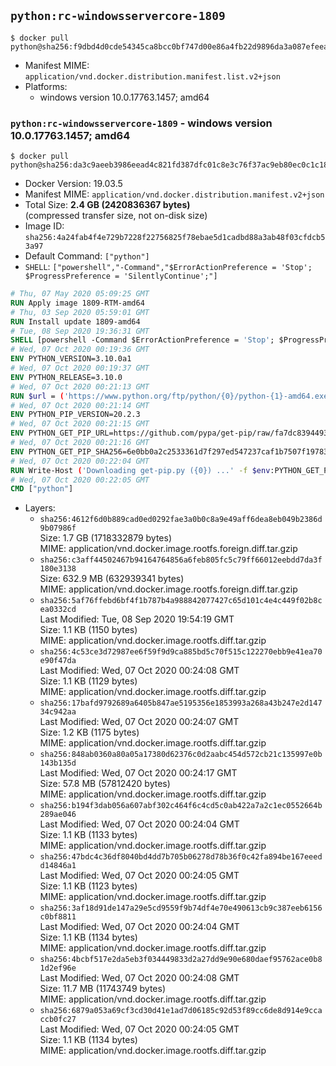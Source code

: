 ## `python:rc-windowsservercore-1809`

```console
$ docker pull python@sha256:f9dbd4d0cde54345ca8bcc0bf747d00e86a4fb22d9896da3a087efeeaf3adcdd
```

-	Manifest MIME: `application/vnd.docker.distribution.manifest.list.v2+json`
-	Platforms:
	-	windows version 10.0.17763.1457; amd64

### `python:rc-windowsservercore-1809` - windows version 10.0.17763.1457; amd64

```console
$ docker pull python@sha256:da3c9aeeb3986eead4c821fd387dfc01c8e3c76f37ac9eb80ec0c1c189a1a2cc
```

-	Docker Version: 19.03.5
-	Manifest MIME: `application/vnd.docker.distribution.manifest.v2+json`
-	Total Size: **2.4 GB (2420836367 bytes)**  
	(compressed transfer size, not on-disk size)
-	Image ID: `sha256:4a24fab4f4e729b7228f22756825f78ebae5d1cadbd88a3ab48f03cfdcb53a97`
-	Default Command: `["python"]`
-	`SHELL`: `["powershell","-Command","$ErrorActionPreference = 'Stop'; $ProgressPreference = 'SilentlyContinue';"]`

```dockerfile
# Thu, 07 May 2020 05:09:25 GMT
RUN Apply image 1809-RTM-amd64
# Thu, 03 Sep 2020 05:59:01 GMT
RUN Install update 1809-amd64
# Tue, 08 Sep 2020 19:36:31 GMT
SHELL [powershell -Command $ErrorActionPreference = 'Stop'; $ProgressPreference = 'SilentlyContinue';]
# Wed, 07 Oct 2020 00:19:36 GMT
ENV PYTHON_VERSION=3.10.0a1
# Wed, 07 Oct 2020 00:19:37 GMT
ENV PYTHON_RELEASE=3.10.0
# Wed, 07 Oct 2020 00:21:13 GMT
RUN $url = ('https://www.python.org/ftp/python/{0}/python-{1}-amd64.exe' -f $env:PYTHON_RELEASE, $env:PYTHON_VERSION); 	Write-Host ('Downloading {0} ...' -f $url); 	[Net.ServicePointManager]::SecurityProtocol = [Net.SecurityProtocolType]::Tls12; 	Invoke-WebRequest -Uri $url -OutFile 'python.exe'; 		Write-Host 'Installing ...'; 	Start-Process python.exe -Wait 		-ArgumentList @( 			'/quiet', 			'InstallAllUsers=1', 			'TargetDir=C:\Python', 			'PrependPath=1', 			'Shortcuts=0', 			'Include_doc=0', 			'Include_pip=0', 			'Include_test=0' 		); 		$env:PATH = [Environment]::GetEnvironmentVariable('PATH', [EnvironmentVariableTarget]::Machine); 		Write-Host 'Verifying install ...'; 	Write-Host '  python --version'; python --version; 		Write-Host 'Removing ...'; 	Remove-Item python.exe -Force; 		Write-Host 'Complete.'
# Wed, 07 Oct 2020 00:21:14 GMT
ENV PYTHON_PIP_VERSION=20.2.3
# Wed, 07 Oct 2020 00:21:15 GMT
ENV PYTHON_GET_PIP_URL=https://github.com/pypa/get-pip/raw/fa7dc83944936bf09a0e4cb5d5ec852c0d256599/get-pip.py
# Wed, 07 Oct 2020 00:21:16 GMT
ENV PYTHON_GET_PIP_SHA256=6e0bb0a2c2533361d7f297ed547237caf1b7507f197835974c0dd7eba998c53c
# Wed, 07 Oct 2020 00:22:04 GMT
RUN Write-Host ('Downloading get-pip.py ({0}) ...' -f $env:PYTHON_GET_PIP_URL); 	[Net.ServicePointManager]::SecurityProtocol = [Net.SecurityProtocolType]::Tls12; 	Invoke-WebRequest -Uri $env:PYTHON_GET_PIP_URL -OutFile 'get-pip.py'; 	Write-Host ('Verifying sha256 ({0}) ...' -f $env:PYTHON_GET_PIP_SHA256); 	if ((Get-FileHash 'get-pip.py' -Algorithm sha256).Hash -ne $env:PYTHON_GET_PIP_SHA256) { 		Write-Host 'FAILED!'; 		exit 1; 	}; 		Write-Host ('Installing pip=={0} ...' -f $env:PYTHON_PIP_VERSION); 	python get-pip.py 		--disable-pip-version-check 		--no-cache-dir 		('pip=={0}' -f $env:PYTHON_PIP_VERSION) 	; 	Remove-Item get-pip.py -Force; 		Write-Host 'Verifying pip install ...'; 	pip --version; 		Write-Host 'Complete.'
# Wed, 07 Oct 2020 00:22:05 GMT
CMD ["python"]
```

-	Layers:
	-	`sha256:4612f6d0b889cad0ed0292fae3a0b0c8a9e49aff6dea8eb049b2386d9b07986f`  
		Size: 1.7 GB (1718332879 bytes)  
		MIME: application/vnd.docker.image.rootfs.foreign.diff.tar.gzip
	-	`sha256:c3aff44502467b94164764856a6feb805fc5c79ff66012eebdd7da3f180e3138`  
		Size: 632.9 MB (632939341 bytes)  
		MIME: application/vnd.docker.image.rootfs.foreign.diff.tar.gzip
	-	`sha256:5af76ffebd6bf4f1b787b4a988842077427c65d101c4e4c449f02b8cea0332cd`  
		Last Modified: Tue, 08 Sep 2020 19:54:19 GMT  
		Size: 1.1 KB (1150 bytes)  
		MIME: application/vnd.docker.image.rootfs.diff.tar.gzip
	-	`sha256:4c53ce3d72987ee6f59f9d9ca885bd5c70f515c122270ebb9e41ea70e90f47da`  
		Last Modified: Wed, 07 Oct 2020 00:24:08 GMT  
		Size: 1.1 KB (1129 bytes)  
		MIME: application/vnd.docker.image.rootfs.diff.tar.gzip
	-	`sha256:17bafd9792689a6405b847ae5195356e1853993a268a43b247e2d14734c942aa`  
		Last Modified: Wed, 07 Oct 2020 00:24:07 GMT  
		Size: 1.2 KB (1175 bytes)  
		MIME: application/vnd.docker.image.rootfs.diff.tar.gzip
	-	`sha256:848ab0360a80a05a17380d62376c0d2aabc454d572cb21c135997e0b143b135d`  
		Last Modified: Wed, 07 Oct 2020 00:24:17 GMT  
		Size: 57.8 MB (57812420 bytes)  
		MIME: application/vnd.docker.image.rootfs.diff.tar.gzip
	-	`sha256:b194f3dab056a607abf302c464f6c4cd5c0ab422a7a2c1ec0552664b289ae046`  
		Last Modified: Wed, 07 Oct 2020 00:24:04 GMT  
		Size: 1.1 KB (1133 bytes)  
		MIME: application/vnd.docker.image.rootfs.diff.tar.gzip
	-	`sha256:47bdc4c36df8040bd4dd7b705b06278d78b36f0c42fa894be167eeedd14846a1`  
		Last Modified: Wed, 07 Oct 2020 00:24:05 GMT  
		Size: 1.1 KB (1123 bytes)  
		MIME: application/vnd.docker.image.rootfs.diff.tar.gzip
	-	`sha256:3af18d91de147a29e5cd9559f9b74df4e70e490613cb9c387eeb6156c0bf8811`  
		Last Modified: Wed, 07 Oct 2020 00:24:04 GMT  
		Size: 1.1 KB (1134 bytes)  
		MIME: application/vnd.docker.image.rootfs.diff.tar.gzip
	-	`sha256:4bcbf517e2da5eb3f034449833d2a27dd9e90e680daef95762ace0b81d2ef96e`  
		Last Modified: Wed, 07 Oct 2020 00:24:08 GMT  
		Size: 11.7 MB (11743749 bytes)  
		MIME: application/vnd.docker.image.rootfs.diff.tar.gzip
	-	`sha256:6879a053a69cf3cd30d41e1ad7d06185c92d53f89cc6de8d914e9ccaccb0fc27`  
		Last Modified: Wed, 07 Oct 2020 00:24:05 GMT  
		Size: 1.1 KB (1134 bytes)  
		MIME: application/vnd.docker.image.rootfs.diff.tar.gzip
